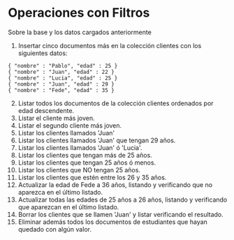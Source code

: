 # Operaciones con Filtros
Sobre la base y los datos cargados anteriormente
1. Insertar cinco documentos más en la colección clientes con los siguientes datos:
```
{ "nombre" : "Pablo", "edad" : 25 }
{ "nombre" : "Juan", "edad" : 22 }
{ "nombre" : "Lucia", "edad" : 25 }
{ "nombre" : "Juan", "edad" : 29 }
{ "nombre" : "Fede", "edad" : 35 }
```
2. Listar todos los documentos de la colección clientes ordenados por edad descendente.
3. Listar el cliente más joven.
4. Listar el segundo cliente más joven.
5. Listar los clientes llamados 'Juan'
6. Listar los clientes llamados 'Juan' que tengan 29 años.
7. Listar los clientes llamados 'Juan' ó 'Lucia'.
8. Listar los clientes que tengan más de 25 años.
9. Listar los clientes que tengan 25 años ó menos.
10. Listar los clientes que NO tengan 25 años.
11. Listar los clientes que estén entre los 26 y 35 años.
12. Actualizar la edad de Fede a 36 años, listando y verificando que no aparezca en el último listado.
13. Actualizar todas las edades de 25 años a 26 años, listando y verificando que aparezcan en el último listado.
14. Borrar los clientes que se llamen 'Juan' y listar verificando el resultado.
15. Eliminar además todos los documentos de estudiantes que hayan quedado con algún valor.


